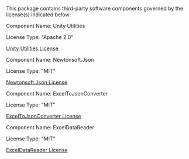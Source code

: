 ﻿This package contains third-party software components governed by the license(s) indicated below:

Component Name: Unity Utilities

License Type: "Apache 2.0"

[Unity Utilities License](https://github.com/playgen/unity-utilities/blob/master/LICENCE.md)

Component Name: Newtonsoft.Json

License Type: "MIT"

[Newtonsoft.Json License](https://github.com/JamesNK/Newtonsoft.Json/blob/master/LICENSE.md)

Component Name: ExcelToJsonConverter

License Type: "MIT"

[ExcelToJsonConverter License](https://github.com/Benzino/ExcelToJsonConverter/blob/master/LICENSE)

Component Name: ExcelDataReader

License Type: "MIT"

[ExcelDataReader License](https://github.com/ExcelDataReader/ExcelDataReader/blob/develop/LICENSE)